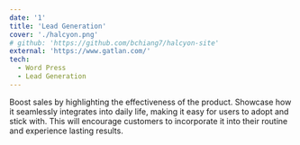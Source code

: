 ```yaml
---
date: '1'
title: 'Lead Generation'
cover: './halcyon.png'
# github: 'https://github.com/bchiang7/halcyon-site'
external: 'https://www.gatlan.com/'
tech:
  - Word Press
  - Lead Generation
---
```


Boost sales by highlighting the effectiveness of the product. Showcase how it seamlessly integrates into daily life, making it easy for users to adopt and stick with. This will encourage customers to incorporate it into their routine and experience lasting results.
